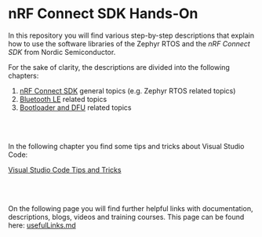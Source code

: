 # nRF Connect SDK Hands-On

In this repository you will find various step-by-step descriptions that explain how to use the software libraries of the Zephyr RTOS and the _nRF Connect SDK_ from Nordic Semiconductor.

For the sake of clarity, the descriptions are divided into the following chapters:
1) [nRF Connect SDK](NCS/NCSv3.1.0/README.md) general topics (e.g. Zephyr RTOS related topics)
2) [Bluetooth LE](BLE/NCSv3.0.0/README.md) related topics
3) [Bootloader and DFU](DFU/NCSv3.0.0/README.md) related topics

<br>
<br>

In the following chapter you find some tips and tricks about Visual Studio Code:

[Visual Studio Code Tips and Tricks](VSC/README.md)

<br>
<br>

On the following page you will find further helpful links with documentation, descriptions, blogs, videos and training courses. This page can be found here: [usefulLinks.md](usefulLinks.md)

